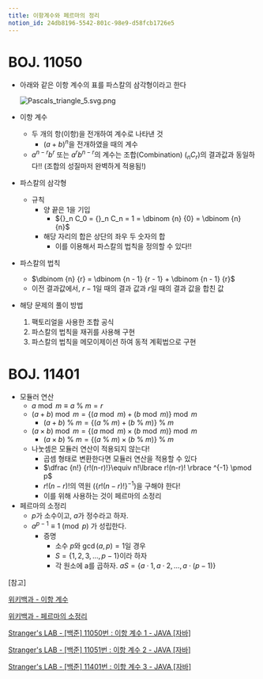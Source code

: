 ```yaml
---
title: 이항계수와 페르마의 정리
notion_id: 24db8196-5542-801c-98e9-d58fcb1726e5
---
```

  
# BOJ. 11050  
  
- 아래와 같은 이항 계수의 표를 파스칼의 삼각형이라고 한다  
  
    ![Pascals_triangle_5.svg.png](https://prod-files-secure.s3.us-west-2.amazonaws.com/ee9cb3f6-9bac-463c-ac07-0442097183e8/67dbf580-7a07-485d-ae36-3de4a6a96e17/Pascals_triangle_5.svg.png?X-Amz-Algorithm=AWS4-HMAC-SHA256&X-Amz-Content-Sha256=UNSIGNED-PAYLOAD&X-Amz-Credential=ASIAZI2LB466RPCTY234%2F20250902%2Fus-west-2%2Fs3%2Faws4_request&X-Amz-Date=20250902T011549Z&X-Amz-Expires=3600&X-Amz-Security-Token=IQoJb3JpZ2luX2VjELj%2F%2F%2F%2F%2F%2F%2F%2F%2F%2FwEaCXVzLXdlc3QtMiJHMEUCIHfh5%2B6hbFM4kwxRSnOs3JuR0Ogi0SoiZHwjo9AgtQAQAiEAt1CkEZJ5K%2BESlmkwge7Zp06M%2FajkiDtkeN3%2FMV8CJgkq%2FwMIIRAAGgw2Mzc0MjMxODM4MDUiDPiFmSDqO93Sc%2BCppCrcA2vDYRwhrLYKzKVBveroCY8KHkpPfyq8cu1oxczDp6WlrZ7z0dqryFu6hmpfHEdcWCploJSs7S8Kpmhjvwyu1CczBt%2FSQNrUEmsFUwU2uMiBaG8AphzId5nIzqS847zbPhJoj1yuzPt5eKVBuIYjjk9X9eH3UN8FGzEmOE2GUVdBfpGrINq4Avcrp1qHJ27NiOCR4Mv5nCf5JI83HX8ulClWAxmBfldnLZbQXetb0GhM3AkM1HJ7IW6Fn2grXmp6xWlD%2F%2Ffon0MYY7z0uOwltQi2fkpOOoaYQAe3qqPJoQUxKsy4Y%2BH0IabTB9fzBmI%2BaoMjpgUAQlZdF03XY%2BzHlu6qve0FAMqC3nm%2FN%2FdhuCL%2BNcNGE7HOp%2F1OiQQzaC8XmI2ihMrh5TVAbgjl6QgdviIKAJTwJ3YwCJ8yj07Aksyhs6yX9uQuOI0M3I7IlWlTySkyWlShvtYx306ZjY60Sh4azM2O0SlBKK0xLj0HvbU7A%2BBZQ%2Btn5E0creIr5d9k65RSowEthczuWRhnNV6yiSsCypve24kwDf0MzqD9fnVWeJ8CrqEspa%2BIfjUnADysf1q44vubwgS18tmq%2B9JQ2veySKM4720O0soeeA6r4n8R%2BiSSHOOWH%2BOOwhI9MIvk2MUGOqUBMpNpqfNzjpTz5KNUG27aIFoz5yXZOn%2FqKqaGLmVvQ6WwPRkDl5Nh25jqdjJzVBeLsf2NxwlvAbtTYorGhhhd5nyomkudI2%2B755dn500HfmBYYTTxA0QT2hFTjfC124gAODKBDH13%2Bw8QXRM6rkG1afG0ktue%2BiolQzG8IidpW%2B7gKUm0FOJI9p7DBQ7j6gv%2Fhf222inp3gUhFpE%2B%2FRkkF7ruMIw7&X-Amz-Signature=4dcd39c3f8a8d38d4026d6a3196f11654a23b04b52813c7cd33c2a3e497c3867&X-Amz-SignedHeaders=host&x-amz-checksum-mode=ENABLED&x-id=GetObject)  
  
- 이항 계수  
    - 두 개의 항(이항)을 전개하여 계수로 나타낸 것  
        - $(a+b)^n$을 전개하였을 때의 계수  
    - $a^{n-r}b^r$ 또는 $a^rb^{n-r}$의 계수는 조합(Combination) (${}_nC_r$)의 결과값과 동일하다!! (조합의 성질마저 완벽하게 적용됨!)  
- 파스칼의 삼각형  
    - 규칙  
        - 양 끝은 1을 기입  
            - ${}_n C_0 = {}_n C_n = 1 = \dbinom {n} {0} = \dbinom {n} {n}$  
        - 해당 자리의 합은 상단의 좌우 두 숫자의 합  
            - 이를 이용해서 파스칼의 법칙을 정의할 수 있다!!  
- 파스칼의 법칙  
    - $\dbinom {n} {r} = \dbinom {n - 1} {r  - 1} + \dbinom {n - 1} {r}$  
    - 이전 결과값에서, $r-1$일 때의 결과 값과 $r$일 때의 결과 값을 합친 값  
- 해당 문제의 풀이 방법  
    1. 팩토리얼을 사용한 조합 공식  
    2. 파스칼의 법칙을 재귀를 사용해 구현  
    3. 파스칼의 법칙을 메모이제이션 하여 동적 계획법으로 구현  
  
# BOJ. 11401  
  
- 모듈러 연산  
    - $a \bmod m \equiv a \ \% \ m = r$  
    - $(a + b) \bmod m = \lbrace (a \bmod m) + (b \bmod m) \rbrace \bmod m$  
        - $(a + b) \ \% \ m = \lbrace (a \ \% \ m) + (b \ \% \ m) \rbrace \ \% \ m$  
    - $(a \times b) \bmod m = \lbrace (a \bmod m) \times (b \bmod m) \rbrace \bmod m$  
        - $(a \times b) \ \% \ m = \lbrace (a \ \% \ m) \times (b \ \% \ m) \rbrace \ \% \ m$  
    - 나눗셈은 모듈러 연산이 적용되지 않는다!  
        - 곱셈 형태로 변환한다면 모듈러 연산을 적용할 수 있다  
        - $\dfrac {n!} {r!(n-r)!}\equiv n!\lbrace r!(n-r)! \rbrace ^{-1} \pmod p$  
        - $r!(n-r)!$의 역원 ($\lbrace r!(n-r)! \rbrace ^ {-1}$)을 구해야 한다!  
        - 이를 위해 사용하는 것이 페르마의 소정리  
- 페르마의 소정리  
    - $p$가 소수이고, $a$가 정수라고 하자.  
    - $a^{p-1} \equiv 1 \pmod p$ 가 성립한다.  
        - 증명  
            - 소수 $p$와 $\gcd(a, p) = 1$일 경우  
            - $S = \lbrace 1,2,3,\dots, p-1 \rbrace$이라 하자  
            - 각 원소에 a를 곱하자. $aS = \lbrace a \cdot 1, a \cdot 2, \dots, a \cdot (p-1) \rbrace$  
  
[참고]  
  
  
[위키백과 - 이항 계수](https://ko.wikipedia.org/wiki/%EC%9D%B4%ED%95%AD_%EA%B3%84%EC%88%98)  
  
  
[위키백과 - 페르마의 소정리](https://ko.wikipedia.org/wiki/%ED%8E%98%EB%A5%B4%EB%A7%88%EC%9D%98_%EC%86%8C%EC%A0%95%EB%A6%AC)  
  
  
[Stranger's LAB - [백준] 11050번 : 이항 계수 1 - JAVA [자바]](https://st-lab.tistory.com/159)  
  
  
[Stranger's LAB - [백준] 11051번 : 이항 계수 2 - JAVA [자바]](https://st-lab.tistory.com/162)  
  
  
[Stranger's LAB - [백준] 11401번 : 이항 계수 3 - JAVA [자바]](https://st-lab.tistory.com/241)  
  
